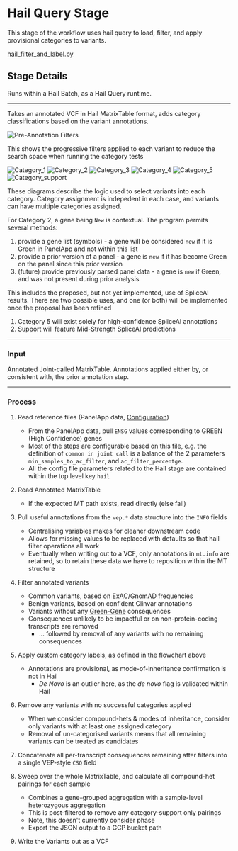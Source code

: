 # Hail Query Stage

This stage of the workflow uses hail query to load, filter, and apply provisional categories to variants.

[hail_filter_and_label.py](../reanalysis/hail_filter_and_label.py)

## Stage Details

Runs within a Hail Batch, as a Hail Query runtime.

---

Takes an annotated VCF in Hail MatrixTable format, adds category classifications based on the variant annotations.

![Pre-Annotation Filters](images/variant_filtering.png)

This shows the progressive filters applied to each variant to reduce the search space when running the category tests

![Category_1](images/category_1.png)
![Category_2](images/category_2.png)
![Category_3](images/category_3.png)
![Category_4](images/category_4.png)
![Category_5](images/category_5.png)
![Category_support](images/category_support.png)

These diagrams describe the logic used to select variants into each category. Category assignment is indepedent in each
case, and variants can have multiple categories assigned.

For Category 2, a gene being `New` is contextual. The program permits several methods:

1. provide a gene list (symbols) - a gene will be considered `new` if it is Green in PanelApp and not within this list
2. provide a prior version of a panel - a gene is `new` if it has become Green on the panel since this prior version
3. (future) provide previously parsed panel data - a gene is `new` if Green, and was not present during prior analysis

This includes the proposed, but not yet implemented, use of SpliceAI results. There are two possible uses, and one
(or both) will be implemented once the proposal has been refined

1. Category 5 will exist solely for high-confidence SpliceAI annotations
2. Support will feature Mid-Strength SpliceAI predictions

---

### Input

Annotated Joint-called MatrixTable. Annotations applied either by, or consistent with, the prior annotation step.

---

### Process

1. Read reference files (PanelApp data, [Configuration](../reanalysis/reanalysis_conf.json))
   * From the PanelApp data, pull `ENSG` values corresponding to GREEN (High Confidence) genes
   * Most of the steps are configurable based on this file, e.g. the definition of `common in joint call` is a balance of the 2 parameters `min_samples_to_ac_filter`, and `ac_filter_percentge`.
   * All the config file parameters related to the Hail stage are contained within the top level key `hail`

2. Read Annotated MatrixTable
   * If the expected MT path exists, read directly (else fail)

3. Pull useful annotations from the `vep.*` data structure into the `INFO` fields
   * Centralising variables makes for cleaner downstream code
   * Allows for missing values to be replaced with defaults so that hail filter operations all work
   * Eventually when writing out to a VCF, only annotations in `mt.info` are retained, so to retain these data we have to reposition within the MT structure

4. Filter annotated variants
   * Common variants, based on ExAC/GnomAD frequencies
   * Benign variants, based on confident Clinvar annotations
   * Variants without any [Green-Gene](https://panelapp.agha.umccr.org/panels/137/) consequences
   * Consequences unlikely to be impactful or on non-protein-coding transcripts are removed
     * ... followed by removal of any variants with no remaining consequences

5. Apply custom category labels, as defined in the flowchart above
   * Annotations are provisional, as mode-of-inheritance confirmation is not in Hail
       * _De Novo_ is an outlier here, as the _de novo_ flag is validated within Hail

6. Remove any variants with no successful categories applied
   * When we consider compound-hets & modes of inheritance, consider only variants with at least one assigned category
   * Removal of un-categorised variants means that all remaining variants can be treated as candidates

7. Concatenate all per-transcript consequences remaining after filters into a single VEP-style `CSQ` field

8. Sweep over the whole MatrixTable, and calculate all compound-het pairings for each sample
   * Combines a gene-grouped aggregation with a sample-level heterozygous aggregation
   * This is post-filtered to remove any category-support only pairings
   * Note, this doesn't currently consider phase
   * Export the JSON output to a GCP bucket path

9. Write the Variants out as a VCF
